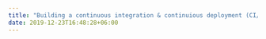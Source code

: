 ```yaml
---
title: "Building a continuous integration & continuious deployment (CI/CD) pipeline is my main <span>specialty</span>,  but I can also code & test in <span>6 programming and database languages</span>."
date: 2019-12-23T16:48:28+06:00
---
```

